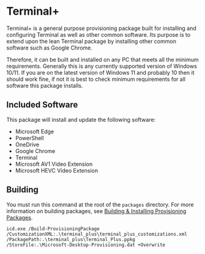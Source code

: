 # Terminal+

Terminal+ is a general purpose provisioning package built for installing and configuring Terminal as
well as other common software. Its purpose is to extend upon the lean Terminal package by installing
other common software such as Google Chrome.

Therefore, it can be built and installed on any PC that meets all the minimum requirements.
Generally this is any currently supported version of Windows 10/11. If you are on the latest version
of Windows 11 and probably 10 then it should work fine, if not it is best to check minimum
requirements for all software this package installs.

## Included Software

This package will install and update the following software:

* Microsoft Edge
* PowerShell
* OneDrive
* Google Chrome
* Terminal
* Microsoft AV1 Video Extension
* Microsoft HEVC Video Extension

## Building

You must run this command at the root of the `packages` directory.
For more information on building packages, see [Building & Installing Provisioning Packages](../../README.md#building--installing-provisioning-packages).

```
icd.exe /Build-ProvisioningPackage /CustomizationXML:.\terminal_plus\terminal_plus_customizations.xml /PackagePath:.\terminal_plus\Terminal_Plus.ppkg /StoreFile:.\Microsoft-Desktop-Provisioning.dat +Overwrite
```